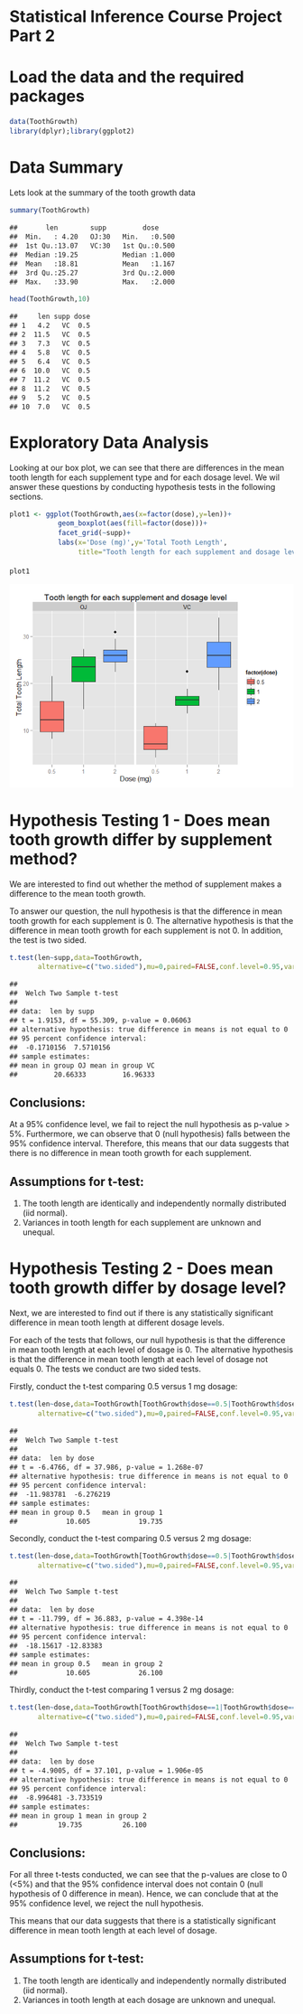 # Statistical Inference Course Project Part 2
# Load the data and the required packages

```r
data(ToothGrowth)
library(dplyr);library(ggplot2)
```

# Data Summary
Lets look at the summary of the tooth growth data 

```r
summary(ToothGrowth)
```

```
##       len        supp         dose      
##  Min.   : 4.20   OJ:30   Min.   :0.500  
##  1st Qu.:13.07   VC:30   1st Qu.:0.500  
##  Median :19.25           Median :1.000  
##  Mean   :18.81           Mean   :1.167  
##  3rd Qu.:25.27           3rd Qu.:2.000  
##  Max.   :33.90           Max.   :2.000
```

```r
head(ToothGrowth,10)
```

```
##     len supp dose
## 1   4.2   VC  0.5
## 2  11.5   VC  0.5
## 3   7.3   VC  0.5
## 4   5.8   VC  0.5
## 5   6.4   VC  0.5
## 6  10.0   VC  0.5
## 7  11.2   VC  0.5
## 8  11.2   VC  0.5
## 9   5.2   VC  0.5
## 10  7.0   VC  0.5
```

# Exploratory Data Analysis

Looking at our box plot, we can see that there are differences in the mean tooth length for each supplement type and for each dosage level. We wil answer these questions by conducting hypothesis tests in the following sections. 


```r
plot1 <- ggplot(ToothGrowth,aes(x=factor(dose),y=len))+
            geom_boxplot(aes(fill=factor(dose)))+
            facet_grid(~supp)+
            labs(x='Dose (mg)',y='Total Tooth Length',
                 title="Tooth length for each supplement and dosage level")
            
plot1
```

![](Stat_Inf_P2_files/figure-html/unnamed-chunk-3-1.png) 

# Hypothesis Testing 1 - Does mean tooth growth differ by supplement method?

We are interested to find out whether the method of supplement makes a difference to the mean tooth growth.

To answer our question, the null hypothesis is that the difference in mean tooth growth for each supplement is 0. The alternative hypothesis is that the difference in mean tooth growth for each supplement is not 0. In addition, the test is two sided.


```r
t.test(len~supp,data=ToothGrowth,
       alternative=c("two.sided"),mu=0,paired=FALSE,conf.level=0.95,var.equal=FALSE)
```

```
## 
## 	Welch Two Sample t-test
## 
## data:  len by supp
## t = 1.9153, df = 55.309, p-value = 0.06063
## alternative hypothesis: true difference in means is not equal to 0
## 95 percent confidence interval:
##  -0.1710156  7.5710156
## sample estimates:
## mean in group OJ mean in group VC 
##         20.66333         16.96333
```

## Conclusions:
At a 95% confidence level, we fail to reject the null hypothesis as p-value > 5%. Furthermore, we can observe that 0 (null hypothesis) falls between the 95% confidence interval. Therefore, this means that our data suggests that there is no difference in mean tooth growth for each supplement.

## Assumptions for t-test:
1. The tooth length are identically and independently normally distributed (iid normal).
2. Variances in tooth length for each supplement are unknown and unequal.

# Hypothesis Testing 2 - Does mean tooth growth differ by dosage level?

Next, we are interested to find out if there is any statistically significant difference in mean tooth length at different dosage levels.

For each of the tests that follows, our null hypothesis is that the difference in mean tooth length at each level of dosage is 0. The alternative hypothesis is that the difference in mean tooth length at each level of dosage not equals 0. The tests we conduct are two sided tests.

Firstly, conduct the t-test comparing 0.5 versus 1 mg dosage:

```r
t.test(len~dose,data=ToothGrowth[ToothGrowth$dose==0.5|ToothGrowth$dose==1,],
       alternative=c("two.sided"),mu=0,paired=FALSE,conf.level=0.95,var.equal=FALSE)
```

```
## 
## 	Welch Two Sample t-test
## 
## data:  len by dose
## t = -6.4766, df = 37.986, p-value = 1.268e-07
## alternative hypothesis: true difference in means is not equal to 0
## 95 percent confidence interval:
##  -11.983781  -6.276219
## sample estimates:
## mean in group 0.5   mean in group 1 
##            10.605            19.735
```

Secondly, conduct the t-test comparing 0.5 versus 2 mg dosage:

```r
t.test(len~dose,data=ToothGrowth[ToothGrowth$dose==0.5|ToothGrowth$dose==2,],
       alternative=c("two.sided"),mu=0,paired=FALSE,conf.level=0.95,var.equal=FALSE)
```

```
## 
## 	Welch Two Sample t-test
## 
## data:  len by dose
## t = -11.799, df = 36.883, p-value = 4.398e-14
## alternative hypothesis: true difference in means is not equal to 0
## 95 percent confidence interval:
##  -18.15617 -12.83383
## sample estimates:
## mean in group 0.5   mean in group 2 
##            10.605            26.100
```

Thirdly, conduct the t-test comparing 1 versus 2 mg dosage:

```r
t.test(len~dose,data=ToothGrowth[ToothGrowth$dose==1|ToothGrowth$dose==2,],
       alternative=c("two.sided"),mu=0,paired=FALSE,conf.level=0.95,var.equal=FALSE)
```

```
## 
## 	Welch Two Sample t-test
## 
## data:  len by dose
## t = -4.9005, df = 37.101, p-value = 1.906e-05
## alternative hypothesis: true difference in means is not equal to 0
## 95 percent confidence interval:
##  -8.996481 -3.733519
## sample estimates:
## mean in group 1 mean in group 2 
##          19.735          26.100
```

## Conclusions:
For all three t-tests conducted, we can see that the p-values are close to 0 (<5%) and that the 95% confidence interval does not contain 0 (null hypothesis of 0 difference in mean). Hence, we can conclude that at the 95% confidence level, we reject the null hypothesis. 

This means that our data suggests that there is a statistically significant difference in mean tooth length at each level of dosage.

## Assumptions for t-test:
1. The tooth length are identically and independently normally distributed (iid normal).
2. Variances in tooth length at each dosage are unknown and unequal.
